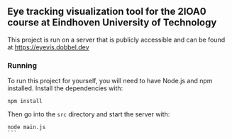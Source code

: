 ## Eye tracking visualization tool for the 2IOA0 course at Eindhoven University of Technology

This project is run on a server that is publicly accessible and can be found at https://eyevis.dobbel.dev

### Running

To run this project for yourself, you will need to have Node.js and npm installed. Install the dependencies with:

```
npm install
```

Then go into the `src` directory and start the server with:

````
node main.js
```
